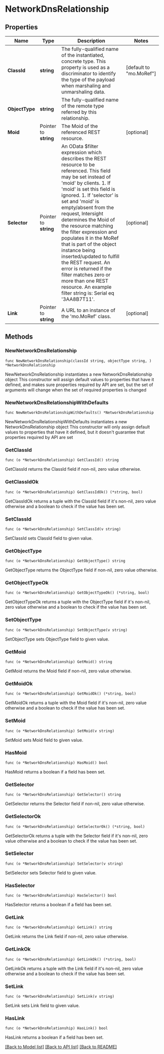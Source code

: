 # NetworkDnsRelationship

## Properties

Name | Type | Description | Notes
------------ | ------------- | ------------- | -------------
**ClassId** | **string** | The fully-qualified name of the instantiated, concrete type. This property is used as a discriminator to identify the type of the payload when marshaling and unmarshaling data. | [default to "mo.MoRef"]
**ObjectType** | **string** | The fully-qualified name of the remote type referred by this relationship. | 
**Moid** | Pointer to **string** | The Moid of the referenced REST resource. | [optional] 
**Selector** | Pointer to **string** | An OData $filter expression which describes the REST resource to be referenced. This field may be set instead of &#39;moid&#39; by clients. 1. If &#39;moid&#39; is set this field is ignored. 1. If &#39;selector&#39; is set and &#39;moid&#39; is empty/absent from the request, Intersight determines the Moid of the resource matching the filter expression and populates it in the MoRef that is part of the object instance being inserted/updated to fulfill the REST request. An error is returned if the filter matches zero or more than one REST resource. An example filter string is: Serial eq &#39;3AA8B7T11&#39;. | [optional] 
**Link** | Pointer to **string** | A URL to an instance of the &#39;mo.MoRef&#39; class. | [optional] 

## Methods

### NewNetworkDnsRelationship

`func NewNetworkDnsRelationship(classId string, objectType string, ) *NetworkDnsRelationship`

NewNetworkDnsRelationship instantiates a new NetworkDnsRelationship object
This constructor will assign default values to properties that have it defined,
and makes sure properties required by API are set, but the set of arguments
will change when the set of required properties is changed

### NewNetworkDnsRelationshipWithDefaults

`func NewNetworkDnsRelationshipWithDefaults() *NetworkDnsRelationship`

NewNetworkDnsRelationshipWithDefaults instantiates a new NetworkDnsRelationship object
This constructor will only assign default values to properties that have it defined,
but it doesn't guarantee that properties required by API are set

### GetClassId

`func (o *NetworkDnsRelationship) GetClassId() string`

GetClassId returns the ClassId field if non-nil, zero value otherwise.

### GetClassIdOk

`func (o *NetworkDnsRelationship) GetClassIdOk() (*string, bool)`

GetClassIdOk returns a tuple with the ClassId field if it's non-nil, zero value otherwise
and a boolean to check if the value has been set.

### SetClassId

`func (o *NetworkDnsRelationship) SetClassId(v string)`

SetClassId sets ClassId field to given value.


### GetObjectType

`func (o *NetworkDnsRelationship) GetObjectType() string`

GetObjectType returns the ObjectType field if non-nil, zero value otherwise.

### GetObjectTypeOk

`func (o *NetworkDnsRelationship) GetObjectTypeOk() (*string, bool)`

GetObjectTypeOk returns a tuple with the ObjectType field if it's non-nil, zero value otherwise
and a boolean to check if the value has been set.

### SetObjectType

`func (o *NetworkDnsRelationship) SetObjectType(v string)`

SetObjectType sets ObjectType field to given value.


### GetMoid

`func (o *NetworkDnsRelationship) GetMoid() string`

GetMoid returns the Moid field if non-nil, zero value otherwise.

### GetMoidOk

`func (o *NetworkDnsRelationship) GetMoidOk() (*string, bool)`

GetMoidOk returns a tuple with the Moid field if it's non-nil, zero value otherwise
and a boolean to check if the value has been set.

### SetMoid

`func (o *NetworkDnsRelationship) SetMoid(v string)`

SetMoid sets Moid field to given value.

### HasMoid

`func (o *NetworkDnsRelationship) HasMoid() bool`

HasMoid returns a boolean if a field has been set.

### GetSelector

`func (o *NetworkDnsRelationship) GetSelector() string`

GetSelector returns the Selector field if non-nil, zero value otherwise.

### GetSelectorOk

`func (o *NetworkDnsRelationship) GetSelectorOk() (*string, bool)`

GetSelectorOk returns a tuple with the Selector field if it's non-nil, zero value otherwise
and a boolean to check if the value has been set.

### SetSelector

`func (o *NetworkDnsRelationship) SetSelector(v string)`

SetSelector sets Selector field to given value.

### HasSelector

`func (o *NetworkDnsRelationship) HasSelector() bool`

HasSelector returns a boolean if a field has been set.

### GetLink

`func (o *NetworkDnsRelationship) GetLink() string`

GetLink returns the Link field if non-nil, zero value otherwise.

### GetLinkOk

`func (o *NetworkDnsRelationship) GetLinkOk() (*string, bool)`

GetLinkOk returns a tuple with the Link field if it's non-nil, zero value otherwise
and a boolean to check if the value has been set.

### SetLink

`func (o *NetworkDnsRelationship) SetLink(v string)`

SetLink sets Link field to given value.

### HasLink

`func (o *NetworkDnsRelationship) HasLink() bool`

HasLink returns a boolean if a field has been set.


[[Back to Model list]](../README.md#documentation-for-models) [[Back to API list]](../README.md#documentation-for-api-endpoints) [[Back to README]](../README.md)


